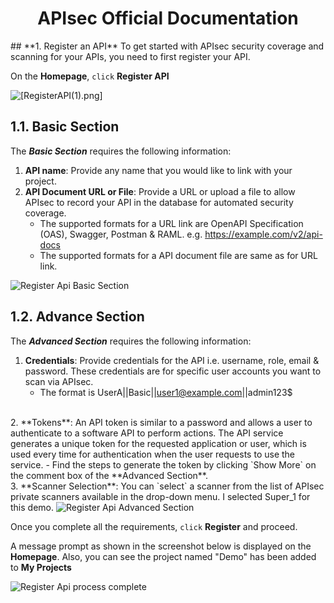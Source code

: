 <h1 align="center"> <b> APIsec Official Documentation </b> </h1>
## **1. Register an API**
To get started with APIsec security coverage and scanning for your APIs, you need to first register your API.

On the **Homepage**, `click` **Register API** 

<img alt="[RegisterAPI(1).png]" src="https://user-images.githubusercontent.com/75529175/171797629-e14d508b-6e8f-407e-9c96-eee030ed0f51.png" />

## **1.1. Basic Section**
The ***Basic Section*** requires the following information:

1. **API name**: Provide any name that you would like to link with your project. 
2. **API Document URL or File**: Provide a URL or upload a file to allow APIsec to record your API in the database for automated security coverage. 
	- The supported formats for a URL link are OpenAPI Specification (OAS), Swagger, Postman & RAML.  e.g. https://example.com/v2/api-docs 
	- The supported formats for a API document file are same as for URL link. 

<img alt="Register Api Basic Section" src="https://user-images.githubusercontent.com/75529175/166118460-fc02dcab-c25a-4161-92af-11aa850c21c2.png" />

## **1.2. Advance Section**
The ***Advanced Section*** requires the following information:

1. **Credentials**:  Provide credentials for the API i.e. username, role, email & password. These credentials are for specific user accounts you want to scan via APIsec. 
	- The format is UserA||Basic||[user1@example.com](mailto:user1@example.com)||admin123$
<br>
2. **Tokens**:  An API token is similar to a password and allows a user to authenticate to a software API to perform actions. The API service generates a unique token for the requested application or user, which is used every time for authentication when the user requests to use the service.
	- Find the steps to generate the token by clicking `Show More` on the comment box of the **Advanced Section**. 
<br>
3. **Scanner Selection**:  You can `select` a scanner from the list of APIsec private scanners available in the drop-down menu. I selected Super_1 for this demo. 

<img alt="Register Api Advanced Section" src="https://user-images.githubusercontent.com/75529175/166118455-292791e3-cce8-4795-b686-21b23f87e3c6.png" />

Once you complete all the requirements, `click` **Register** and proceed. 

A message prompt as shown in the screenshot below is displayed on the **Homepage**.  Also, you can see the project named "Demo" has been added to **My Projects**

<img alt="Register Api process complete" src="https://user-images.githubusercontent.com/75529175/171797636-625e54d8-6dc2-4bc3-9071-cbe4285eb80d.png
"/>

